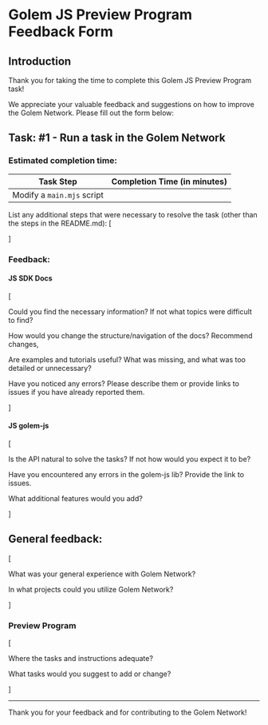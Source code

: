 # Golem JS Preview Program Feedback Form

## Introduction

Thank you for taking the time to complete this Golem JS Preview Program task!

We appreciate your valuable feedback and suggestions on how to improve the Golem Network.
Please fill out the form below:

## Task: #1 - Run a task in the Golem Network

### Estimated completion time:

| Task Step                  | Completion Time (in minutes) |
| -------------------------- | ---------------------------- |
| Modify a `main.mjs` script |                              |

List any additional steps that were necessary to resolve the task (other than the steps in the README.md):
[


]

### Feedback:

#### JS SDK Docs

[

Could you find the necessary information? If not what topics were difficult to find?

How would you change the structure/navigation of the docs? Recommend changes,

Are examples and tutorials useful? What was missing, and what was too detailed or unnecessary?

Have you noticed any errors? Please describe them or provide links to issues if you have already reported them.

]

#### JS golem-js

[
    
Is the API natural to solve the tasks? If not how would you expect it to be?

Have you encountered any errors in the golem-js lib? Provide the link to issues.

What additional features would you add?

]

## General feedback:

[

What was your general experience with Golem Network?

In what projects could you utilize Golem Network?

]

### Preview Program

[

Where the tasks and instructions adequate? 

What tasks would you suggest to add or change?

]

---

Thank you for your feedback and for contributing to the Golem Network!
